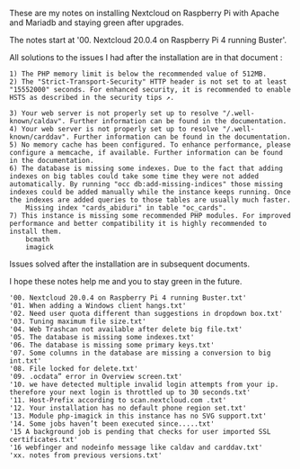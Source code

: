 These are my notes on installing Nextcloud on Raspberry Pi with Apache and Mariadb and staying green after upgrades.

The notes start at '00. Nextcloud 20.0.4 on Raspberry Pi 4 running Buster'.

All solutions to the issues I had after the installation are in that document :

    1) The PHP memory limit is below the recommended value of 512MB.
    2) The "Strict-Transport-Security" HTTP header is not set to at least "15552000" seconds. For enhanced security, it is recommended to enable HSTS as described in the security tips ↗.

    3) Your web server is not properly set up to resolve "/.well-known/caldav". Further information can be found in the documentation.
    4) Your web server is not properly set up to resolve "/.well-known/carddav". Further information can be found in the documentation.
    5) No memory cache has been configured. To enhance performance, please configure a memcache, if available. Further information can be found in the documentation.
    6) The database is missing some indexes. Due to the fact that adding indexes on big tables could take some time they were not added automatically. By running "occ db:add-missing-indices" those missing indexes could be added manually while the instance keeps running. Once the indexes are added queries to those tables are usually much faster.
        Missing index "cards_abiduri" in table "oc_cards".
    7) This instance is missing some recommended PHP modules. For improved performance and better compatibility it is highly recommended to install them.
        bcmath
        imagick

Issues solved after the installation are in subsequent documents.

I hope these notes help me and you to stay green in the future.


    '00. Nextcloud 20.0.4 on Raspberry Pi 4 running Buster.txt'
    '01. When adding a Windows client hangs.txt'
    '02. Need user quota different than suggestions in dropdown box.txt'
    '03. Tuning maximum file size.txt'
    '04. Web Trashcan not available after delete big file.txt'                                                              
    '05. The database is missing some indexes.txt'                                                                          
    '06. The database is missing some primary keys.txt'                                                                     
    '07. Some columns in the database are missing a conversion to big int.txt'                                              
    '08. File locked for delete.txt'                                                                                        
    '09. .ocdata” error in Overview screen.txt'                                                                             
    '10. we have detected multiple invalid login attempts from your ip. therefore your next login is throttled up to 30 seconds.txt'
    '11. Host-Prefix according to scan.nextcloud.com .txt'
    '12. Your installation has no default phone region set.txt'
    '13. Module php-imagick in this instance has no SVG support.txt'
    '14. Some jobs haven’t been executed since.....txt'
    '15 A background job is pending that checks for user imported SSL certificates.txt'
    '16 webfinger and nodeinfo message like caldav and carddav.txt'
    'xx. notes from previous versions.txt'
